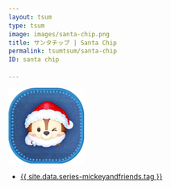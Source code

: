 ```yaml
---
layout: tsum
type: tsum
image: images/santa-chip.png
title: サンタチップ | Santa Chip
permalink: tsumtsum/santa-chip
ID: santa chip

---
```

<img class="ui image" src="../images/santa-chip.png">

* <a href="{{ site.data.series-mickeyandfriends.url }}">{{ site.data.series-mickeyandfriends.tag }}</a>
